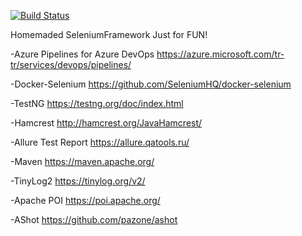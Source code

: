 [![Build Status](https://dev.azure.com/ozdamarvolkan/TestRepo/_apis/build/status/volkanozdamar.SeleniumFramework?branchName=master)](https://dev.azure.com/ozdamarvolkan/TestRepo/_build/latest?definitionId=32&branchName=master)


Homemaded SeleniumFramework Just for FUN! 

-Azure Pipelines for Azure DevOps https://azure.microsoft.com/tr-tr/services/devops/pipelines/

-Docker-Selenium https://github.com/SeleniumHQ/docker-selenium

-TestNG https://testng.org/doc/index.html

-Hamcrest http://hamcrest.org/JavaHamcrest/

-Allure Test Report https://allure.qatools.ru/

-Maven https://maven.apache.org/

-TinyLog2 https://tinylog.org/v2/

-Apache POI https://poi.apache.org/

-AShot https://github.com/pazone/ashot
